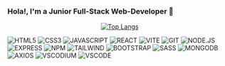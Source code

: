 ### Hola!, I'm a Junior Full-Stack Web-Developer 👋
<div align="center">
  
[![Top Langs](https://github-readme-stats.vercel.app/api/top-langs/?username=jdmxcr&layout=donut&theme=vue)](https://github.com/jdmxcr)
</div>

![HTML5](https://img.shields.io/badge/html5-%23E34F26.svg?style=for-the-badge&logo=html5&logoColor=white)
![CSS3](https://img.shields.io/badge/css3-%231572B6?style=for-the-badge&logo=css3)
![JAVASCRIPT](https://img.shields.io/badge/javascript-%23F7DF1E?style=for-the-badge&logo=javascript&logoColor=%23000000)
![REACT](https://img.shields.io/badge/react-%2361DAFB?style=for-the-badge&logo=react&logoColor=%23000000)
![VITE](https://img.shields.io/badge/vite-%23646CFF?style=for-the-badge&logo=vite&logoColor=%23ffffff)
![GIT](https://img.shields.io/badge/git-%23F05032?style=for-the-badge&logo=git&logoColor=%23ffffff)
![NODE.JS](https://img.shields.io/badge/node.js-%23339933?style=for-the-badge&logo=nodedotjs&logoColor=%23ffffff)
![EXPRESS](https://img.shields.io/badge/express-%23000000?style=for-the-badge&logo=express&logoColor=%23ffffff)
![NPM](https://img.shields.io/badge/npm-%23CB3837?style=for-the-badge&logo=npm&logoColor=%23ffffff)
![TAILWIND](https://img.shields.io/badge/tailwindcss-%2306B6D4?style=for-the-badge&logo=tailwindcss&logoColor=%23ffffff)
![BOOTSTRAP](https://img.shields.io/badge/bootstrap-%238511FA.svg?style=for-the-badge&logo=bootstrap&logoColor=white)
![SASS](https://img.shields.io/badge/sass-%23CC6699?style=for-the-badge&logo=sass&logoColor=%23ffffff)
![MONGODB](https://img.shields.io/badge/MongoDB-%234ea94b.svg?style=for-the-badge&logo=mongodb&logoColor=white)
![AXIOS](https://img.shields.io/badge/axios-%235A29E4?style=for-the-badge&logo=axios&logoColor=%23ffffff)
![VSCODIUM](https://img.shields.io/badge/vscodium-%232F80ED?style=for-the-badge&logo=vscodium&logoColor=%23ffffff)
![VSCODE](https://img.shields.io/badge/visualstudiocode-%23007ACC?style=for-the-badge&logo=visualstudiocode&logoColor=%23ffffff)
